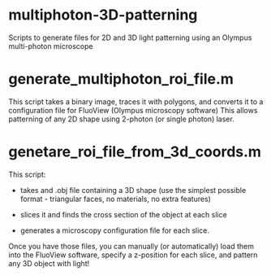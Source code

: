 # multiphoton-3D-patterning
Scripts to generate files for 2D and 3D light patterning using an Olympus multi-photon microscope

# generate_multiphoton_roi_file.m
This script takes a binary image, traces it with polygons, and converts it to a configuration file for FluoView (Olympus microscopy software)
This allows patterning of any 2D shape using 2-photon (or single photon) laser.

# genetare_roi_file_from_3d_coords.m
This script:

* takes and .obj file containing a 3D shape (use the simplest possible format - triangular faces, no materials, no extra features)

* slices it and finds the cross section of the object at each slice

* generates a microscopy configuration file for each slice.

Once you have those files, you can manually (or automatically) load them into the FluoView software, specify a z-position for each slice, and pattern any 3D object with light!
